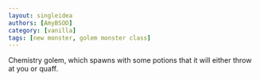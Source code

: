 ```yaml
---
layout: singleidea
authors: [AmyBSOD]
category: [vanilla]
tags: [new monster, golem monster class]
---
```

Chemistry golem, which spawns with some potions that it will either throw at you or quaff.
